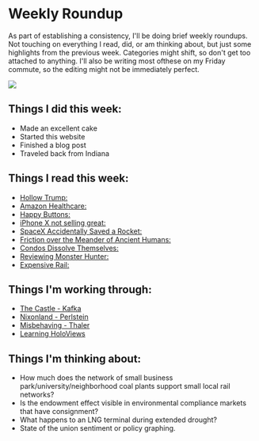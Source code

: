 # Weekly Roundup

As part of establishing a consistency, I'll be doing brief weekly roundups. Not touching on everything I read, did, or am thinking about, but just some highlights from the previous week. Categories might shift, so don't get too attached to anything. I'll also be writing most ofthese on my Friday commute, so the editing might not be immediately perfect.

![](https://farm5.staticflickr.com/4767/40008318902_48332e21e7_c.jpg)

## Things I did this week:
* Made an excellent cake
* Started this website
* Finished a blog post
* Traveled back from Indiana


## Things I read this week:
* [Hollow Trump:](https://www.vox.com/2018/1/30/16950192/state-of-the-union-problems)
* [Amazon Healthcare:](https://stratechery.com/2018/amazon-health/)
* [Happy Buttons:](https://www.newyorker.com/magazine/2018/02/05/customer-satisfaction-at-the-push-of-a-button)
* [iPhone X not selling great:](https://arstechnica.com/gadgets/2018/01/report-apple-making-fewer-iphone-xs-due-to-weak-demand/)
* [SpaceX Accidentally Saved a Rocket:](https://arstechnica.com/science/2018/02/amazingly-spacex-fails-to-expend-its-rocket/)
* [Friction over the Meander of Ancient Humans:](https://arstechnica.com/science/2018/01/new-discoveries-raise-critical-questions-for-out-of-africa-hypothesis/)
* [Condos Dissolve Themselves:](https://ggwash.org/view/66349/the-huntington-club-redevelopment-is-a-hopeful-sign)
* [Reviewing Monster Hunter:](https://waypoint.vice.com/en_us/article/8xvpw5/monster-hunter-world-review)
* [Expensive Rail:](https://www.citylab.com/transportation/2018/01/why-its-so-expensive-to-build-urban-rail-in-the-us/551408/)


## Things I'm working through:
* [The Castle - Kafka](http://amzn.to/2FFTfwF)
* [Nixonland - Perlstein](http://amzn.to/2Ey4V5b)
* [Misbehaving - Thaler](http://amzn.to/2GFsk5i)
* [Learning HoloViews](http://holoviews.org/)


## Things I'm thinking about:
* How much does the network of small business park/university/neighborhood coal plants support small local rail networks?
* Is the endowment effect visible in environmental compliance markets that have consignment?
* What happens to an LNG terminal during extended drought?
* State of the union sentiment or policy graphing.


